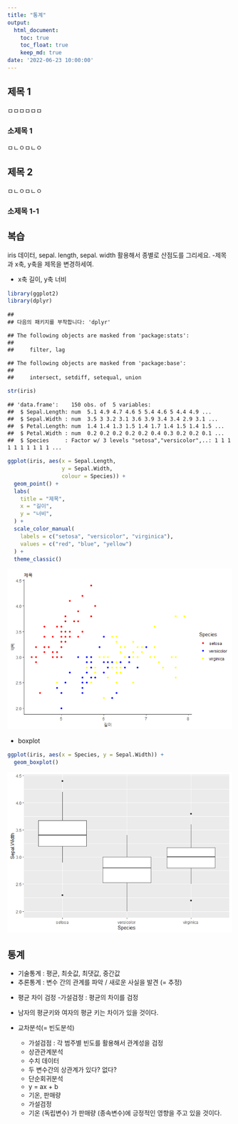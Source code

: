```yaml
---
title: "통계"
output:
  html_document:
    toc: true
    toc_float: true
    keep_md: true
date: '2022-06-23 10:00:00'
---
```





## 제목 1
ㅁㅁㅁㅁㅁㅁ

### 소제목 1
ㅁㄴㅇㅁㄴㅇ

## 제목 2
ㅁㄴㅇㅁㄴㅇ

### 소제목 1-1


## 복습

iris 데이터, sepal. length, sepal. width 활용해서
종별로 산점도를 그리세요.
-제목과 x축, y축을 제목을 변경하세여.
+ x축 길이, y축 너비


```r
library(ggplot2)
library(dplyr)
```

```
## 
## 다음의 패키지를 부착합니다: 'dplyr'
```

```
## The following objects are masked from 'package:stats':
## 
##     filter, lag
```

```
## The following objects are masked from 'package:base':
## 
##     intersect, setdiff, setequal, union
```

```r
str(iris)
```

```
## 'data.frame':	150 obs. of  5 variables:
##  $ Sepal.Length: num  5.1 4.9 4.7 4.6 5 5.4 4.6 5 4.4 4.9 ...
##  $ Sepal.Width : num  3.5 3 3.2 3.1 3.6 3.9 3.4 3.4 2.9 3.1 ...
##  $ Petal.Length: num  1.4 1.4 1.3 1.5 1.4 1.7 1.4 1.5 1.4 1.5 ...
##  $ Petal.Width : num  0.2 0.2 0.2 0.2 0.2 0.4 0.3 0.2 0.2 0.1 ...
##  $ Species     : Factor w/ 3 levels "setosa","versicolor",..: 1 1 1 1 1 1 1 1 1 1 ...
```

```r
ggplot(iris, aes(x = Sepal.Length,
                 y = Sepal.Width,
                 colour = Species)) +
  geom_point() +
  labs(
    title = "제목",
    x = "길이",
    y = "너비",
  ) +
  scale_color_manual(
    labels = c("setosa", "versicolor", "virginica"),
    values = c("red", "blue", "yellow")
  ) +
  theme_classic()
```

![](0623_files/figure-html/unnamed-chunk-1-1.png)<!-- -->
- boxplot

```r
ggplot(iris, aes(x = Species, y = Sepal.Width)) + 
  geom_boxplot()
```

![](0623_files/figure-html/unnamed-chunk-2-1.png)<!-- -->




## 통계
- 기술통계 : 평균, 최솟값, 최댓값, 중간값
- 추론통계 : 변수 간의 관계를 파악 / 새로운 사실을 발견
(= 추정)
 + 평균 차이 검정
  -가설검정 : 평균의 차이를 검정
  - 남자의 평균키와 여자의 평균 키는 차이가 있을 것이다.
  
  + 교차분석(= 빈도분석)
    - 가설검점 : 각 범주별 빈도를 활용해서
    관계성을 검정
    
    + 상관관계분석
     - 수치 데이터
     - 두 변수간의 상관계가 있다? 없다?
    + 단순회귀분석
     - y = ax + b
     - 기온, 판매량
     - 가설검정
      + 기온 (독립변수) 가 판매량 (종속변수)에 긍정적인 영향을 주고 있을 것이다.
      

